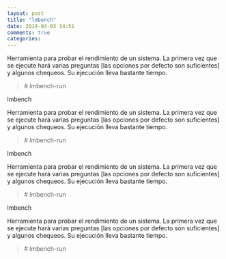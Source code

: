 ```yaml
---
layout: post
title: "lmbench"
date: 2014-04-03 14:51
comments: true
categories: 
---
```

Herramienta para probar el rendimiento de un sistema. La primera vez que se ejecute hará varias preguntas [las opciones por defecto son suficientes] y algunos chequeos. Su ejecución lleva bastante tiempo.

>\# lmbench-run

lmbench

Herramienta para probar el rendimiento de un sistema. La primera vez que se ejecute hará varias preguntas [las opciones por defecto son suficientes] y algunos chequeos. Su ejecución lleva bastante tiempo.

>\# lmbench-run

lmbench

Herramienta para probar el rendimiento de un sistema. La primera vez que se ejecute hará varias preguntas [las opciones por defecto son suficientes] y algunos chequeos. Su ejecución lleva bastante tiempo.

>\# lmbench-run

lmbench

Herramienta para probar el rendimiento de un sistema. La primera vez que se ejecute hará varias preguntas [las opciones por defecto son suficientes] y algunos chequeos. Su ejecución lleva bastante tiempo.

>\# lmbench-run

